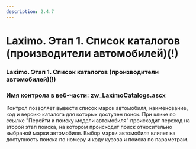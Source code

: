 ```yaml
---
description: 2.4.7
---
```


# Laximo. Этап 1. Список каталогов \(производители автомобилей\)\(!\)

### Laximo. Этап 1. Список каталогов \(производители автомобилей\)\(!\)

### Имя контрола в веб-части: zw\_LaximoCatalogs.ascx

Контрол позволяет вывести список марок автомобиля, наименование, код и версию каталога для которых доступен поиск. При клике по ссылке "Перейти к поиску модели автомобиля" происходит переход на второй этап поиска, на котором происходит поиск относительно выбраной марки автомобиля. Выбор марки автомобиля влияет на доступность поиска по номеру и коду кузова и поиска по параметрам.

